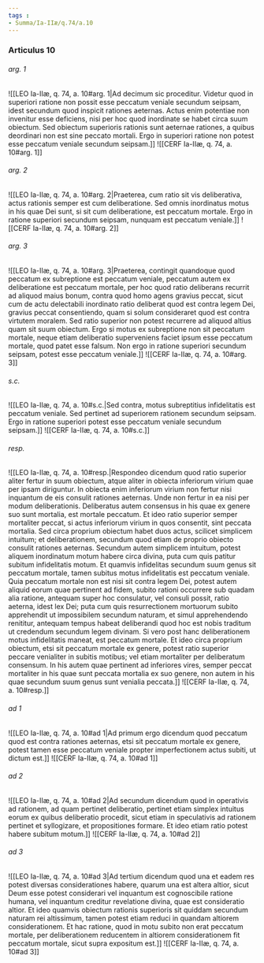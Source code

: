 ```yaml
---
tags : 
- Summa/Ia-IIæ/q.74/a.10
---
```


### Articulus 10

###### arg. 1
![[LEO Ia-IIæ, q. 74, a. 10#arg. 1|Ad decimum sic proceditur. Videtur quod in superiori ratione non possit esse peccatum veniale secundum seipsam, idest secundum quod inspicit rationes aeternas. Actus enim potentiae non invenitur esse deficiens, nisi per hoc quod inordinate se habet circa suum obiectum. Sed obiectum superioris rationis sunt aeternae rationes, a quibus deordinari non est sine peccato mortali. Ergo in superiori ratione non potest esse peccatum veniale secundum seipsam.]]
![[CERF Ia-IIæ, q. 74, a. 10#arg. 1]]

###### arg. 2
![[LEO Ia-IIæ, q. 74, a. 10#arg. 2|Praeterea, cum ratio sit vis deliberativa, actus rationis semper est cum deliberatione. Sed omnis inordinatus motus in his quae Dei sunt, si sit cum deliberatione, est peccatum mortale. Ergo in ratione superiori secundum seipsam, nunquam est peccatum veniale.]]
![[CERF Ia-IIæ, q. 74, a. 10#arg. 2]]

###### arg. 3
![[LEO Ia-IIæ, q. 74, a. 10#arg. 3|Praeterea, contingit quandoque quod peccatum ex subreptione est peccatum veniale, peccatum autem ex deliberatione est peccatum mortale, per hoc quod ratio deliberans recurrit ad aliquod maius bonum, contra quod homo agens gravius peccat, sicut cum de actu delectabili inordinato ratio deliberat quod est contra legem Dei, gravius peccat consentiendo, quam si solum consideraret quod est contra virtutem moralem. Sed ratio superior non potest recurrere ad aliquod altius quam sit suum obiectum. Ergo si motus ex subreptione non sit peccatum mortale, neque etiam deliberatio superveniens faciet ipsum esse peccatum mortale, quod patet esse falsum. Non ergo in ratione superiori secundum seipsam, potest esse peccatum veniale.]]
![[CERF Ia-IIæ, q. 74, a. 10#arg. 3]]

###### s.c.
![[LEO Ia-IIæ, q. 74, a. 10#s.c.|Sed contra, motus subreptitius infidelitatis est peccatum veniale. Sed pertinet ad superiorem rationem secundum seipsam. Ergo in ratione superiori potest esse peccatum veniale secundum seipsam.]]
![[CERF Ia-IIæ, q. 74, a. 10#s.c.]]

###### resp.
![[LEO Ia-IIæ, q. 74, a. 10#resp.|Respondeo dicendum quod ratio superior aliter fertur in suum obiectum, atque aliter in obiecta inferiorum virium quae per ipsam diriguntur. In obiecta enim inferiorum virium non fertur nisi inquantum de eis consulit rationes aeternas. Unde non fertur in ea nisi per modum deliberationis. Deliberatus autem consensus in his quae ex genere suo sunt mortalia, est mortale peccatum. Et ideo ratio superior semper mortaliter peccat, si actus inferiorum virium in quos consentit, sint peccata mortalia. Sed circa proprium obiectum habet duos actus, scilicet simplicem intuitum; et deliberationem, secundum quod etiam de proprio obiecto consulit rationes aeternas. Secundum autem simplicem intuitum, potest aliquem inordinatum motum habere circa divina, puta cum quis patitur subitum infidelitatis motum. Et quamvis infidelitas secundum suum genus sit peccatum mortale, tamen subitus motus infidelitatis est peccatum veniale. Quia peccatum mortale non est nisi sit contra legem Dei, potest autem aliquid eorum quae pertinent ad fidem, subito rationi occurrere sub quadam alia ratione, antequam super hoc consulatur, vel consuli possit, ratio aeterna, idest lex Dei; puta cum quis resurrectionem mortuorum subito apprehendit ut impossibilem secundum naturam, et simul apprehendendo renititur, antequam tempus habeat deliberandi quod hoc est nobis traditum ut credendum secundum legem divinam. Si vero post hanc deliberationem motus infidelitatis maneat, est peccatum mortale. Et ideo circa proprium obiectum, etsi sit peccatum mortale ex genere, potest ratio superior peccare venialiter in subitis motibus; vel etiam mortaliter per deliberatum consensum. In his autem quae pertinent ad inferiores vires, semper peccat mortaliter in his quae sunt peccata mortalia ex suo genere, non autem in his quae secundum suum genus sunt venialia peccata.]]
![[CERF Ia-IIæ, q. 74, a. 10#resp.]]

###### ad 1
![[LEO Ia-IIæ, q. 74, a. 10#ad 1|Ad primum ergo dicendum quod peccatum quod est contra rationes aeternas, etsi sit peccatum mortale ex genere, potest tamen esse peccatum veniale propter imperfectionem actus subiti, ut dictum est.]]
![[CERF Ia-IIæ, q. 74, a. 10#ad 1]]

###### ad 2
![[LEO Ia-IIæ, q. 74, a. 10#ad 2|Ad secundum dicendum quod in operativis ad rationem, ad quam pertinet deliberatio, pertinet etiam simplex intuitus eorum ex quibus deliberatio procedit, sicut etiam in speculativis ad rationem pertinet et syllogizare, et propositiones formare. Et ideo etiam ratio potest habere subitum motum.]]
![[CERF Ia-IIæ, q. 74, a. 10#ad 2]]

###### ad 3
![[LEO Ia-IIæ, q. 74, a. 10#ad 3|Ad tertium dicendum quod una et eadem res potest diversas considerationes habere, quarum una est altera altior, sicut Deum esse potest considerari vel inquantum est cognoscibile ratione humana, vel inquantum creditur revelatione divina, quae est consideratio altior. Et ideo quamvis obiectum rationis superioris sit quiddam secundum naturam rei altissimum, tamen potest etiam reduci in quandam altiorem considerationem. Et hac ratione, quod in motu subito non erat peccatum mortale, per deliberationem reducentem in altiorem considerationem fit peccatum mortale, sicut supra expositum est.]]
![[CERF Ia-IIæ, q. 74, a. 10#ad 3]]

